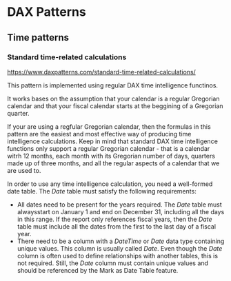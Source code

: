 # DAX Patterns

## Time patterns 

### Standard time-related calculations
https://www.daxpatterns.com/standard-time-related-calculations/</br>

This pattern is implemented using regular DAX time intelligence functinos.</br>

It  works bases on the assumption that your calendar is a regular Gregorian calendar and that your fiscal calendar starts at the beggining of a Gregorian quarter.</br>

If your are using a regfular Gregorian calendar, then the formulas in this pattern are the easiest and most effective way of producing time intelligence calculations. Keep in mind that standard DAX time intelligence functions only support a regular Gregorian calendar - that is a calendar witrh 12 months, each month with its Gregorian number of days, quarters made up of three months, and all the regular aspects of a calendar that we are used to.</br>

In order to use any time intelligence calculation, you need a well-formed date table. The _Date_ table must satisfy the following requirements:

* All dates need to be present for the years required. The _Date_ table must alwaysstart on January 1 and end on December 31, including all the days in this range. If the report only references fiscal years, then the _Date_ table must include all the dates from the first to the last day of a fiscal year.
* There need to be a column with a _DateTime_ or _Date_ data type containing unique values. This column is usually called _Date_. Even though the _Date_ column is often used to define relationships with another tables, this is not required. Still, the _Date_ column must contain unique values and should be referenced by the Mark as Date Table feature.
